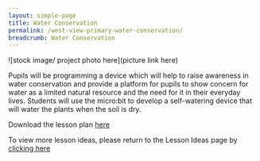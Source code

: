 ```yaml
---
layout: simple-page
title: Water Conservation
permalink: /west-view-primary-water-conservation/
breadcrumb: Water Conservation
---
```


![stock image/ project photo here](picture link here)

Pupils will be programming a device which will help to raise awareness in water conservation and provide a platform for pupils to show concern for water as a limited natural resource and the need for it in their everyday lives. Students will use the micro:bit to develop a self-watering device that will water the plants when the soil is dry.

Download the lesson plan [here](/files/lesson-plans/primary-schools/design-and-technology/West-View-Primary-Water-Conservation.pdf)

To view more lesson ideas, please return to the Lesson Ideas page by [clicking here](/in-schools/digital-maker/lesson-ideas-primary/)
